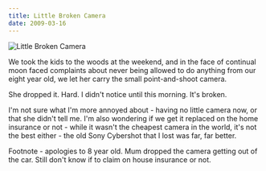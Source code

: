 ```yaml
---
title: Little Broken Camera
date: 2009-03-16
---
```


![Little Broken Camera](https://source.unsplash.com/LuQ2ex5HY3c/1600x900)

We took the kids to the woods at the weekend, and in the face of continual moon faced complaints about never being allowed to do anything from our eight year old, we let her carry the small point-and-shoot camera.

She dropped it. Hard. I didn't notice until this morning. It's broken.

I'm not sure what I'm more annoyed about - having no little camera now, or that she didn't tell me. I'm also wondering if we get it replaced on the home insurance or not - while it wasn't the cheapest camera in the world, it's not the best either - the old Sony Cybershot that I lost was far, far better.

Footnote - apologies to 8 year old. Mum dropped the camera getting out of the car. Still don't know if to claim on house insurance or not.